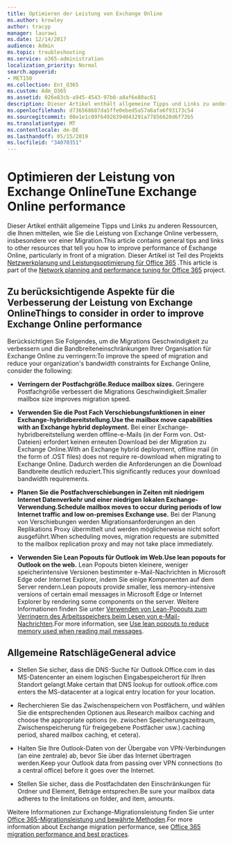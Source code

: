 ```yaml
---
title: Optimieren der Leistung von Exchange Online
ms.author: krowley
author: tracyp
manager: laurawi
ms.date: 12/14/2017
audience: Admin
ms.topic: troubleshooting
ms.service: o365-administration
localization_priority: Normal
search.appverid:
- MET150
ms.collection: Ent_O365
ms.custom: Adm_O365
ms.assetid: 026e83cb-a945-4543-97b0-a8af6e80ac61
description: Dieser Artikel enthält allgemeine Tipps und Links zu anderen Ressourcen, die Ihnen mitteilen, wie Sie die Leistung von Exchange Online verbessern.
ms.openlocfilehash: d736568687da5ffe0ebed5a57a6afa6f93173c54
ms.sourcegitcommit: 08e1e1c09f64926394043291a77856620d6f72b5
ms.translationtype: MT
ms.contentlocale: de-DE
ms.lasthandoff: 05/15/2019
ms.locfileid: "34070351"
---
```

# <a name="tune-exchange-online-performance"></a><span data-ttu-id="707b3-103">Optimieren der Leistung von Exchange Online</span><span class="sxs-lookup"><span data-stu-id="707b3-103">Tune Exchange Online performance</span></span>

<span data-ttu-id="707b3-104">Dieser Artikel enthält allgemeine Tipps und Links zu anderen Ressourcen, die Ihnen mitteilen, wie Sie die Leistung von Exchange Online verbessern, insbesondere vor einer Migration.</span><span class="sxs-lookup"><span data-stu-id="707b3-104">This article contains general tips and links to other resources that tell you how to improve performance of Exchange Online, particularly in front of a migration.</span></span> <span data-ttu-id="707b3-105">Dieser Artikel ist Teil des Projekts [Netzwerkplanung und Leistungsoptimierung für Office 365](https://aka.ms/tune) .</span><span class="sxs-lookup"><span data-stu-id="707b3-105">This article is part of the [Network planning and performance tuning for Office 365](https://aka.ms/tune) project.</span></span>
   
## <a name="things-to-consider-in-order-to-improve-exchange-online-performance"></a><span data-ttu-id="707b3-106">Zu berücksichtigende Aspekte für die Verbesserung der Leistung von Exchange Online</span><span class="sxs-lookup"><span data-stu-id="707b3-106">Things to consider in order to improve Exchange Online performance</span></span>

<span data-ttu-id="707b3-107">Berücksichtigen Sie Folgendes, um die Migrations Geschwindigkeit zu verbessern und die Bandbreiteneinschränkungen Ihrer Organisation für Exchange Online zu verringern:</span><span class="sxs-lookup"><span data-stu-id="707b3-107">To improve the speed of migration and reduce your organization's bandwidth constraints for Exchange Online, consider the following:</span></span>
  
- <span data-ttu-id="707b3-108">**Verringern der Postfachgröße.**</span><span class="sxs-lookup"><span data-stu-id="707b3-108">**Reduce mailbox sizes.**</span></span> <span data-ttu-id="707b3-109">Geringere Postfachgröße verbessert die Migrations Geschwindigkeit.</span><span class="sxs-lookup"><span data-stu-id="707b3-109">Smaller mailbox size improves migration speed.</span></span> 
    
- <span data-ttu-id="707b3-110">**Verwenden Sie die Post Fach Verschiebungsfunktionen in einer Exchange-hybridbereitstellung.**</span><span class="sxs-lookup"><span data-stu-id="707b3-110">**Use the mailbox move capabilities with an Exchange hybrid deployment.**</span></span> <span data-ttu-id="707b3-111">Bei einer Exchange-hybridbereitstellung werden offline-e-Mails (in der Form von. Ost-Dateien) erfordert keinen erneuten Download bei der Migration zu Exchange Online.</span><span class="sxs-lookup"><span data-stu-id="707b3-111">With an Exchange hybrid deployment, offline mail (in the form of .OST files) does not require re-download when migrating to Exchange Online.</span></span> <span data-ttu-id="707b3-112">Dadurch werden die Anforderungen an die Download Bandbreite deutlich reduziert.</span><span class="sxs-lookup"><span data-stu-id="707b3-112">This significantly reduces your download bandwidth requirements.</span></span> 
    
- <span data-ttu-id="707b3-113">**Planen Sie die Postfachverschiebungen in Zeiten mit niedrigem Internet Datenverkehr und einer niedrigen lokalen Exchange-Verwendung.**</span><span class="sxs-lookup"><span data-stu-id="707b3-113">**Schedule mailbox moves to occur during periods of low Internet traffic and low on-premises Exchange use.**</span></span> <span data-ttu-id="707b3-114">Bei der Planung von Verschiebungen werden Migrationsanforderungen an den Replikations Proxy übermittelt und werden möglicherweise nicht sofort ausgeführt.</span><span class="sxs-lookup"><span data-stu-id="707b3-114">When scheduling moves, migration requests are submitted to the mailbox replication proxy and may not take place immediately.</span></span> 
    
- <span data-ttu-id="707b3-115">**Verwenden Sie Lean Popouts für Outlook im Web.**</span><span class="sxs-lookup"><span data-stu-id="707b3-115">**Use lean popouts for Outlook on the web.**</span></span> <span data-ttu-id="707b3-116">Lean Popouts bieten kleinere, weniger speicherintensive Versionen bestimmter e-Mail-Nachrichten in Microsoft Edge oder Internet Explorer, indem Sie einige Komponenten auf dem Server rendern.</span><span class="sxs-lookup"><span data-stu-id="707b3-116">Lean popouts provide smaller, less memory-intensive versions of certain email messages in Microsoft Edge or Internet Explorer by rendering some components on the server.</span></span> <span data-ttu-id="707b3-117">Weitere Informationen finden Sie unter [Verwenden von Lean-Popouts zum Verringern des Arbeitsspeichers beim Lesen von e-Mail-Nachrichten](https://support.office.com/article/a6d6ba01-2562-4c3d-a8f1-78748dd506cf).</span><span class="sxs-lookup"><span data-stu-id="707b3-117">For more information, see [Use lean popouts to reduce memory used when reading mail messages](https://support.office.com/article/a6d6ba01-2562-4c3d-a8f1-78748dd506cf).</span></span>


## <a name="general-advice"></a><span data-ttu-id="707b3-118">Allgemeine Ratschläge</span><span class="sxs-lookup"><span data-stu-id="707b3-118">General advice</span></span>

- <span data-ttu-id="707b3-119">Stellen Sie sicher, dass die DNS-Suche für Outlook.Office.com in das MS-Datencenter an einem logischen Eingabespeicherort für Ihren Standort gelangt.</span><span class="sxs-lookup"><span data-stu-id="707b3-119">Make certain that DNS lookup for outlook.office.com enters the MS-datacenter at a logical entry location for your location.</span></span>

- <span data-ttu-id="707b3-120">Recherchieren Sie das Zwischenspeichern von Postfächern, und wählen Sie die entsprechenden Optionen aus.</span><span class="sxs-lookup"><span data-stu-id="707b3-120">Research mailbox caching and choose the appropriate options (re.</span></span> <span data-ttu-id="707b3-121">zwischen Speicherungszeitraum, Zwischenspeicherung für freigegebene Postfächer usw.).</span><span class="sxs-lookup"><span data-stu-id="707b3-121">caching period, shared mailbox caching, et cetera).</span></span>

- <span data-ttu-id="707b3-122">Halten Sie Ihre Outlook-Daten von der Übergabe von VPN-Verbindungen (an eine zentrale) ab, bevor Sie über das Internet übertragen werden.</span><span class="sxs-lookup"><span data-stu-id="707b3-122">Keep your Outlook data from passing over VPN connections (to a central office) before it goes over the Internet.</span></span>

- <span data-ttu-id="707b3-123">Stellen Sie sicher, dass die Postfachdaten den Einschränkungen für Ordner und Element, Beträge entsprechen.</span><span class="sxs-lookup"><span data-stu-id="707b3-123">Be sure your mailbox data adheres to the limitations on folder, and item, amounts.</span></span>
    
<span data-ttu-id="707b3-124">Weitere Informationen zur Exchange-Migrationsleistung finden Sie unter [Office 365-Migrationsleistung und bewährte Methoden](https://support.office.com/article/d9acb371-fd6c-4c14-aa8e-db5cbe39aa57).</span><span class="sxs-lookup"><span data-stu-id="707b3-124">For more information about Exchange migration performance, see [Office 365 migration performance and best practices](https://support.office.com/article/d9acb371-fd6c-4c14-aa8e-db5cbe39aa57).</span></span>
  

